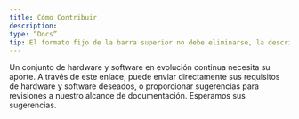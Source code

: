 ```yaml
---
title: Cómo Contribuir
description:
type: “Docs”
tip: El formato fijo de la barra superior no debe eliminarse, la descripción es la descripción del artículo, si no se llena, se tomará el primer párrafo del contenido.
---
```

Un conjunto de hardware y software en evolución continua necesita su aporte. A través de este enlace, puede enviar directamente sus requisitos de hardware y software deseados, o proporcionar sugerencias para revisiones a nuestro alcance de documentación. Esperamos sus sugerencias.